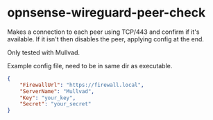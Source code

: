 # opnsense-wireguard-peer-check

Makes a connection to each peer using TCP/443 and confirm if it's available. If it isn't then disables the peer,
applying config at the end. 

Only tested with Mullvad. 

Example config file, need to be in same dir as executable. 
```json
{
    "FirewallUrl": "https://firewall.local",
    "ServerName": "Mullvad",
    "Key": "your_key",
    "Secret": "your_secret"
}
```